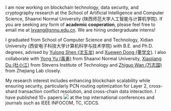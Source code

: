 I am now working on blockchain technology, data security, and cryptography research at the School of Artificial Intelligence and Computer Science, Shaanxi Normal University (陕西师范大学人工智能与计算机学院). If you are seeking any form of **academic cooperation**, please feel free to email me at [lxyang@snnu.edu.cn](mailto:lxyang@snnu.edu.cn). We are hiring undergraduate interns!

I graduated from School of Computer Science and Technology, Xidian University (西安电子科技大学计算机科学与技术学院) with B.E. and Ph.D. degrees, advised by [Yulong Shen (沈玉龙)](https://web.xidian.edu.cn/ylshen/) and [Xuewen Dong (董学文)](https://faculty.xidian.edu.cn/DXW/zh_CN/index.htm). I also collaborate with [Yong Yu (禹勇)](https://ccs.snnu.edu.cn/info/1016/2301.htm) from Shaanxi Normal University, [Xiaojiang Du (杜小江)](https://www.stevens.edu/profile/xdu16) from Stevens Institute of Technology and [Zhiguo Wan (万志国)](https://scholar.google.com/citations?user=8D7Vh20AAAAJ&hl=en) from Zhejiang Lab closely. 

<!-- I won the [Baidu Scholarship](https://baike.baidu.com/item/%E7%99%BE%E5%BA%A6%E5%A5%96%E5%AD%A6%E9%87%91/9929412) (10 candidates worldwide each year) and [ByteDance Scholars Program](https://ur.bytedance.com/scholarship) (10 candidates worldwide each year) in 2020 and was selected as one of [the top 100 AI Chinese new stars](https://mp.weixin.qq.com/s?__biz=MzA4NzQ5MTA2NA==&mid=2653639431&idx=1&sn=25b6368c1954419b9090840347d9a27d&chksm=8be75b90bc90d286a5af3ef8e610e822d705dc3cf4382b45e3f14489f3e7ec4fd8c95ed0eceb&mpshare=1&scene=2&srcid=0511LMlj9Qv9DeIZAjMjYAU9&sharer_sharetime=1620731348139&sharer_shareid=631c113940cb81f34895aa25ab14422a#rd) and AI Chinese New Star Outstanding Scholar (10 candidates worldwide each year). -->

My research interest includes enhancing blockchain scalability while ensuring security, particularly PCN routing optimization for Layer 2, cross-shard transaction conflict resolution, and cross-chain data interaction. I have published 10+ papers <a href='https://scholar.google.com/citations?user=NQ0z_lgAAAAJ'><img src="https://img.shields.io/badge/citations-114-blue?logo=Google%20Scholar&style=flat&labelColor=f6f6f6"></a> at the top international conferences and journals such as IEEE INFOCOM, TC, ICDCS. <!-- 手动更新Google Scholar -->
